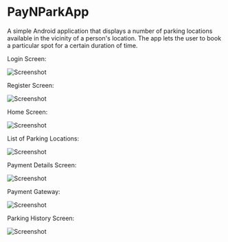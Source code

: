 # PayNParkApp
A simple Android application that displays a number of parking locations available in the vicinity of a person's location. The app lets the user to book a particular spot for a certain duration of time.

Login Screen:

![Screenshot](Login.jpg)

Register Screen:

![Screenshot](Register.jpg)

Home Screen:

![Screenshot](HomeScreen.jpg)

List of Parking Locations:

![Screenshot](ParkingLocations.jpg)

Payment Details Screen:

![Screenshot](PaymentDetails.jpg)

Payment Gateway:

![Screenshot](PaymentGateway.jpg)

Parking History Screen:

![Screenshot](ParkingHistory.jpg)
